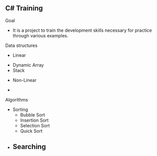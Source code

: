 ## C# Training

Goal
* It is a project to train the development skills necessary for practice through various examples.

Data structures
 * Linear
  - Dynamic Array
  - Stack
 * Non-Linear
  - 
Algorithms
 * Sorting
   - Bubble Sort
   - Insertion Sort
   - Selection Sort
   - Quick Sort
 * Searching
   - 